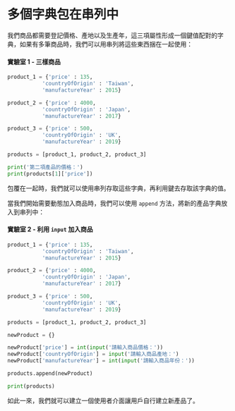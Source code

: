 # 多個字典包在串列中

我們商品都需要登記價格、產地以及生產年，這三項屬性形成一個鍵值配對的字典，如果有多筆商品時，我們可以用串列將這些東西捆在一起使用：

#### 實驗室 1 - 三樣商品

```python
product_1 = {'price' : 135,
           'countryOfOrigin' : 'Taiwan',
           'manufactureYear' : 2015}

product_2 = {'price' : 4000,
           'countryOfOrigin' : 'Japan',
           'manufactureYear' : 2017}

product_3 = {'price' : 500,
           'countryOfOrigin' : 'UK',
           'manufactureYear' : 2019}

products = [product_1, product_2, product_3]

print('第二項產品的價格：')
print(products[1]['price'])
```

包覆在一起時，我們就可以使用串列存取這些字典，再利用鍵去存取該字典的值。

當我們開始需要動態加入商品時，我們可以使用 `append` 方法，將新的產品字典放入到串列中：

#### 實驗室 2 - 利用 `input` 加入商品

```python
product_1 = {'price' : 135,
           'countryOfOrigin' : 'Taiwan',
           'manufactureYear' : 2015}

product_2 = {'price' : 4000,
           'countryOfOrigin' : 'Japan',
           'manufactureYear' : 2017}

product_3 = {'price' : 500,
           'countryOfOrigin' : 'UK',
           'manufactureYear' : 2019}

products = [product_1, product_2, product_3]

newProduct = {}

newProduct['price'] = int(input('請輸入商品價格：'))
newProduct['countryOfOrigin'] = input('請輸入商品產地：')
newProduct['manufactureYear'] = int(input('請輸入商品年份：'))

products.append(newProduct)

print(products)
```

如此一來，我們就可以建立一個使用者介面讓用戶自行建立新產品了。

